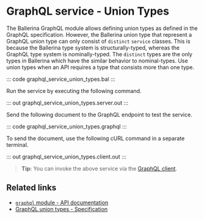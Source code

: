 # GraphQL service - Union Types

The Ballerina GraphQL module allows defining union types as defined in the GraphQL specification. However, the Ballerina union type that represent a GraphQL union type can only consist of `distinct` `service` classes. This is because the Ballerina type system is structurally-typed, whereas the GraphQL type system is nominally-typed. The `distinct` types are the only types in Ballerina which have the similar behavior to nominal-types. Use union types when an API requires a type that consists more than one type.

::: code graphql_service_union_types.bal :::

Run the service by executing the following command.

::: out graphql_service_union_types.server.out :::

Send the following document to the GraphQL endpoint to test the service.

::: code graphql_service_union_types.graphql :::

To send the document, use the following cURL command in a separate terminal.

::: out graphql_service_union_types.client.out :::

>**Tip:** You can invoke the above service via the [GraphQL client](/learn/by-example/graphql-client-query-endpoint/).

## Related links
- [`graphql` module - API documentation](https://lib.ballerina.io/ballerina/graphql/latest)
- [GraphQL union types - Specification](/spec/graphql/#43-unions)
